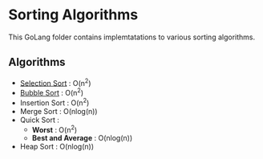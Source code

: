 # Sorting Algorithms
This GoLang folder contains implemtatations to various sorting algorithms.

## Algorithms
- [Selection Sort](https://github.com/josecorella/lets-talk-about-sorts/blob/2c588beedac5e44c5d2e9d2e94a34a26346f1c95/go/sorts/sorts.go#L5) : O(n<sup>2</sup>)
- [Bubble Sort](https://github.com/josecorella/lets-talk-about-sorts/blob/2c588beedac5e44c5d2e9d2e94a34a26346f1c95/go/sorts/sorts.go#L18) : O(n<sup>2</sup>)
- Insertion Sort : O(n<sup>2</sup>)
- Merge Sort : O(nlog(n))
- Quick Sort : 
    - <b>Worst</b> : O(n<sup>2</sup>)
    - <b>Best and Average</b> : O(nlog(n))
- Heap Sort : O(nlog(n))
